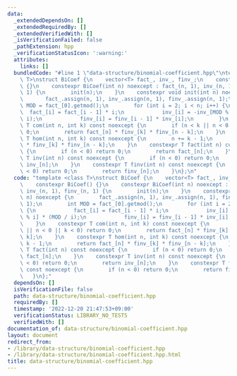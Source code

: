 ```yaml
---
data:
  _extendedDependsOn: []
  _extendedRequiredBy: []
  _extendedVerifiedWith: []
  _isVerificationFailed: false
  _pathExtension: hpp
  _verificationStatusIcon: ':warning:'
  attributes:
    links: []
  bundledCode: "#line 1 \"data-structure/binomial-coefficient.hpp\"\ntemplate <class\
    \ T>\nstruct BiCoef {\n    vector<T> fact_, inv_, finv_;\n    constexpr BiCoef()\
    \ {}\n    constexpr BiCoef(int n) noexcept : fact_(n, 1), inv_(n, 1), finv_(n,\
    \ 1) {\n        init(n);\n    }\n    constexpr void init(int n) noexcept {\n \
    \       fact_.assign(n, 1), inv_.assign(n, 1), finv_.assign(n, 1);\n        int\
    \ MOD = fact_[0].getmod();\n        for (int i = 2; i < n; i++) {\n          \
    \  fact_[i] = fact_[i - 1] * i;\n            inv_[i] = -inv_[MOD % i] * (MOD /\
    \ i);\n            finv_[i] = finv_[i - 1] * inv_[i];\n        }\n    }\n    constexpr\
    \ T com(int n, int k) const noexcept {\n        if (n < k || n < 0 || k < 0) return\
    \ 0;\n        return fact_[n] * finv_[k] * finv_[n - k];\n    }\n    constexpr\
    \ T hom(int n, int k) const noexcept {\n        n += k - 1;\n        return fact_[n]\
    \ * finv_[k] * finv_[n - k];\n    }\n    constexpr T fact(int n) const noexcept\
    \ {\n        if (n < 0) return 0;\n        return fact_[n];\n    }\n    constexpr\
    \ T inv(int n) const noexcept {\n        if (n < 0) return 0;\n        return\
    \ inv_[n];\n    }\n    constexpr T finv(int n) const noexcept {\n        if (n\
    \ < 0) return 0;\n        return finv_[n];\n    }\n};\n"
  code: "template <class T>\nstruct BiCoef {\n    vector<T> fact_, inv_, finv_;\n\
    \    constexpr BiCoef() {}\n    constexpr BiCoef(int n) noexcept : fact_(n, 1),\
    \ inv_(n, 1), finv_(n, 1) {\n        init(n);\n    }\n    constexpr void init(int\
    \ n) noexcept {\n        fact_.assign(n, 1), inv_.assign(n, 1), finv_.assign(n,\
    \ 1);\n        int MOD = fact_[0].getmod();\n        for (int i = 2; i < n; i++)\
    \ {\n            fact_[i] = fact_[i - 1] * i;\n            inv_[i] = -inv_[MOD\
    \ % i] * (MOD / i);\n            finv_[i] = finv_[i - 1] * inv_[i];\n        }\n\
    \    }\n    constexpr T com(int n, int k) const noexcept {\n        if (n < k\
    \ || n < 0 || k < 0) return 0;\n        return fact_[n] * finv_[k] * finv_[n -\
    \ k];\n    }\n    constexpr T hom(int n, int k) const noexcept {\n        n +=\
    \ k - 1;\n        return fact_[n] * finv_[k] * finv_[n - k];\n    }\n    constexpr\
    \ T fact(int n) const noexcept {\n        if (n < 0) return 0;\n        return\
    \ fact_[n];\n    }\n    constexpr T inv(int n) const noexcept {\n        if (n\
    \ < 0) return 0;\n        return inv_[n];\n    }\n    constexpr T finv(int n)\
    \ const noexcept {\n        if (n < 0) return 0;\n        return finv_[n];\n \
    \   }\n};"
  dependsOn: []
  isVerificationFile: false
  path: data-structure/binomial-coefficient.hpp
  requiredBy: []
  timestamp: '2022-12-20 21:47:53+09:00'
  verificationStatus: LIBRARY_NO_TESTS
  verifiedWith: []
documentation_of: data-structure/binomial-coefficient.hpp
layout: document
redirect_from:
- /library/data-structure/binomial-coefficient.hpp
- /library/data-structure/binomial-coefficient.hpp.html
title: data-structure/binomial-coefficient.hpp
---
```

